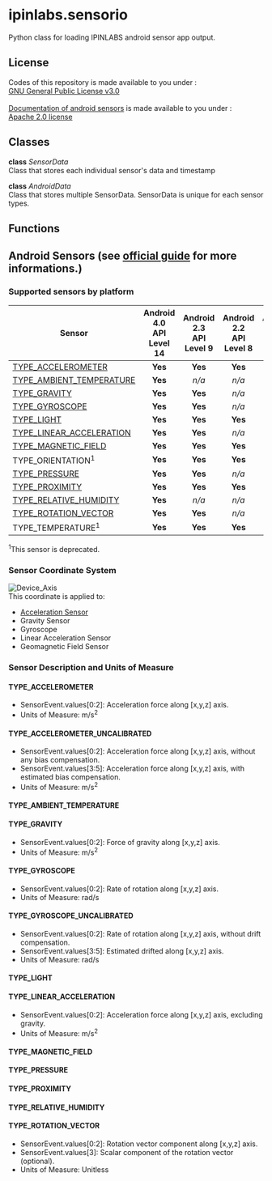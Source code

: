 # ipinlabs.sensorio
Python class for loading IPINLABS android sensor app output.

## License
Codes of this repository is made available to you under : <br>
[GNU General Public License v3.0](https://github.com/JaehoJang-Ipinlabs/AndroidSensorData/blob/main/LICENSE) <br>
<br>
[Documentation of android sensors](#android-sensors-see-official-guide-for-more-informations) is made available to you under : <br>
[Apache 2.0 license](https://www.apache.org/licenses/LICENSE-2.0)

## Classes
<b>class</b> <I>SensorData</I> <br>
Class that stores each individual sensor's data and timestamp

<b>class</b> <I>AndroidData</I> <br>
Class that stores multiple SensorData. SensorData is unique for each sensor types. 

## Functions

## Android Sensors (see [official guide](https://developer.android.com/guide/topics/sensors/sensors_overview) for more informations.)
### Supported sensors by platform
|Sensor|Android 4.0 <br> API Level 14|Android 2.3 <br> API Level 9|Android 2.2 <br> API Level 8|Android 1.5 <br> API Level 3|
|---|:---:|:---:|:---:|:---:|
|[TYPE_ACCELEROMETER](#type_accelerometer)|                 <b>Yes</b>|<b>Yes</b>|<b>Yes</b>|<b>Yes</b>|
|[TYPE_AMBIENT_TEMPERATURE](#type_ambient_temperature)|     <b>Yes</b>|<I>n/a</I>|<I>n/a</I>|<I>n/a</I>|
|[TYPE_GRAVITY](#type_gravity)|                             <b>Yes</b>|<b>Yes</b>|<I>n/a</I>|<I>n/a</I>|
|[TYPE_GYROSCOPE](#type_gyroscope)|                         <b>Yes</b>|<b>Yes</b>|<I>n/a</I>|<I>n/a</I>|
|[TYPE_LIGHT](#type_light)|                                 <b>Yes</b>|<b>Yes</b>|<b>Yes</b>|<b>Yes</b>|
|[TYPE_LINEAR_ACCELERATION](#type_linear_acceleration)|     <b>Yes</b>|<b>Yes</b>|<I>n/a</I>|<I>n/a</I>|
|[TYPE_MAGNETIC_FIELD](#type_magnetic_field)|               <b>Yes</b>|<b>Yes</b>|<b>Yes</b>|<b>Yes</b>|
|TYPE_ORIENTATION<sup>1</sup>|                              <b>Yes</b>|<b>Yes</b>|<b>Yes</b>|<b>Yes</b>|
|[TYPE_PRESSURE](#type_pressure)|                           <b>Yes</b>|<b>Yes</b>|<I>n/a</I>|<I>n/a</I>|
|[TYPE_PROXIMITY](#type_proximity)|                         <b>Yes</b>|<b>Yes</b>|<b>Yes</b>|<b>Yes</b>|
|[TYPE_RELATIVE_HUMIDITY](#type_relative_humidity)|         <b>Yes</b>|<I>n/a</I>|<I>n/a</I>|<I>n/a</I>|
|[TYPE_ROTATION_VECTOR](#type_rotation_vector)|             <b>Yes</b>|<b>Yes</b>|<I>n/a</I>|<I>n/a</I>|
|TYPE_TEMPERATURE<sup>1</sup>|                              <b>Yes</b>|<b>Yes</b>|<b>Yes</b>|<b>Yes</b>|

<sup>1</sup>This sensor is deprecated.

### Sensor Coordinate System
<img src="https://developer.android.com/static/images/axis_device.png" title="Device_Axis"></img> <br>
This coordinate is applied to: <br>
* [Acceleration Sensor](#type_accelerometer) <br>
* Gravity Sensor <br>
* Gyroscope <br>
* Linear Acceleration Sensor <br>
* Geomagnetic Field Sensor <br>

### Sensor Description and Units of Measure
#### TYPE_ACCELEROMETER
* SensorEvent.values[0:2]: Acceleration force along [x,y,z] axis. <br>
* Units of Measure: m/s<sup>2</sup>
#### TYPE_ACCELEROMETER_UNCALIBRATED
* SensorEvent.values[0:2]: Acceleration force along [x,y,z] axis, without any bias compensation. <br>
* SensorEvent.values[3:5]: Acceleration force along [x,y,z] axis, with estimated bias compensation. <br>
* Units of Measure: m/s<sup>2</sup>
#### TYPE_AMBIENT_TEMPERATURE
#### TYPE_GRAVITY
* SensorEvent.values[0:2]: Force of gravity along [x,y,z] axis. <br>
* Units of Measure: m/s<sup>2</sup>
#### TYPE_GYROSCOPE
* SensorEvent.values[0:2]: Rate of rotation along [x,y,z] axis. <br>
* Units of Measure: rad/s
#### TYPE_GYROSCOPE_UNCALIBRATED
* SensorEvent.values[0:2]: Rate of rotation along [x,y,z] axis, without drift compensation. <br>
* SensorEvent.values[3:5]: Estimated drifted along [x,y,z] axis. <br>
* Units of Measure: rad/s
#### TYPE_LIGHT
#### TYPE_LINEAR_ACCELERATION
* SensorEvent.values[0:2]: Acceleration force along [x,y,z] axis, excluding gravity. <br>
* Units of Measure: m/s<sup>2</sup>
#### TYPE_MAGNETIC_FIELD
#### TYPE_PRESSURE
#### TYPE_PROXIMITY
#### TYPE_RELATIVE_HUMIDITY
#### TYPE_ROTATION_VECTOR
* SensorEvent.values[0:2]: Rotation vector component along [x,y,z] axis. <br>
* SensorEvent.values[3]: Scalar component of the rotation vector (optional). <br>
* Units of Measure: Unitless

